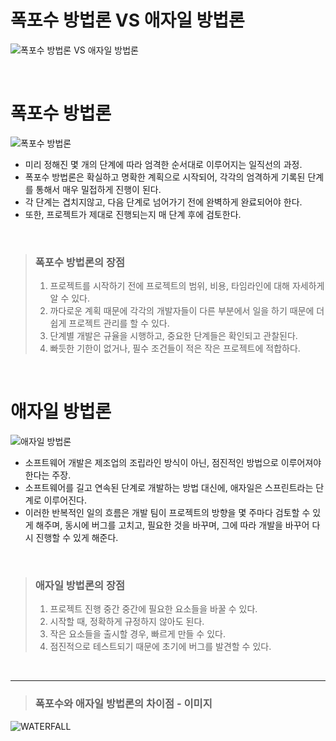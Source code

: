 # 폭포수 방법론 VS 애자일 방법론

![폭포수 방법론 VS 애자일 방법론](https://t1.daumcdn.net/cfile/tistory/2521D43557B40E8C1E)


<br>


폭포수 방법론
=

![폭포수 방법론](https://t1.daumcdn.net/cfile/tistory/261A774A57B4118620)

- 미리 정해진 몇 개의 단계에 따라 엄격한 순서대로 이루어지는 일직선의 과정.
- 폭포수 방법론은 확실하고 명확한 계획으로 시작되어, 각각의 엄격하게 기록된 단계를 통해서 매우 밀접하게 진행이 된다.
- 각 단계는 겹치지않고, 다음 단계로 넘어가기 전에 완벽하게 완료되어야 한다.
- 또한, 프로젝트가 제대로 진행되는지 매 단계 후에 검토한다.

<br>

> ### 폭포수 방법론의 장점
>
> 1. 프로젝트를 시작하기 전에 프로젝트의 범위, 비용, 타임라인에 대해 자세하게 알 수 있다.
> 2. 까다로운 계획 때문에 각각의 개발자들이 다른 부분에서 일을 하기 때문에 더 쉽게 프로젝트 관리를 할 수 있다.
> 3. 단계별 개발은 규율을 시행하고, 중요한 단계들은 확인되고 관찰된다.
> 4. 빠듯한 기한이 없거나, 필수 조건들이 적은 작은 프로젝트에 적합하다.


<br>


애자일 방법론
=

![애자일 방법론](https://t1.daumcdn.net/cfile/tistory/2531A84757B4219819)

- 소프트웨어 개발은 제조업의 조립라인 방식이 아닌, 점진적인 방법으로 이루어져야 한다는 주장.
- 소프트웨어를 길고 연속된 단계로 개발하는 방법 대신에, 애자일은 스프린트라는 단계로 이루어진다.
- 이러한 반복적인 일의 흐름은 개발 팀이 프로젝트의 방향을 몇 주마다 검토할 수 있게 해주며, 동시에 버그를 고치고, 필요한 것을 바꾸며, 그에 따라 개발을 바꾸어 다시 진행할 수 있게 해준다.


<br>


> ### 애자일 방법론의 장점
>
> 1. 프로젝트 진행 중간 중간에 필요한 요소들을 바꿀 수 있다.
> 2. 시작할 때, 정확하게 규정하지 않아도 된다.
> 3. 작은 요소들을 출시할 경우, 빠르게 만들 수 있다.
> 4. 점진적으로 테스트되기 때문에 초기에 버그를 발견할 수 있다.


<br>

---

> ### 폭포수와 애자일 방법론의 차이점 - 이미지

![WATERFALL](https://t1.daumcdn.net/cfile/tistory/276A254F57B4226321)